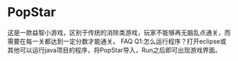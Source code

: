 # PopStar
这是一款益智小游戏，区别于传统的消除类游戏，玩家不能够再无脑乱点通关，而需要在每一关都达到一定分数才能通关。
FAQ
Q1:怎么运行程序？打开eclipse或其他可以运行java项目的程序，将PopStar导入，Run之后即可出现游戏界面。

